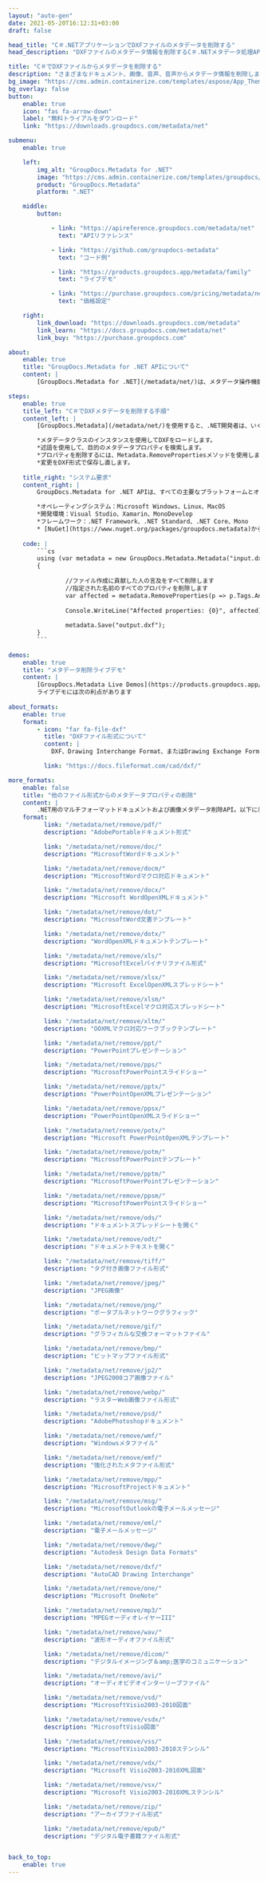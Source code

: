 ```yaml
---
layout: "auto-gen"
date: 2021-05-20T16:12:31+03:00
draft: false

head_title: "C＃.NETアプリケーションでDXFファイルのメタデータを削除する"
head_description: "DXFファイルのメタデータ情報を削除するC＃.NETメタデータ処理API。メタデータ標準XMP、EXIF、IPTC、ID3などを操作する."

title: "C＃でDXFファイルからメタデータを削除する"
description: "さまざまなドキュメント、画像、音声、音声からメタデータ情報を削除します。 GroupDocs.Metadata for .NET APIを使用したビデオファイル形式."
bg_image: "https://cms.admin.containerize.com/templates/aspose/App_Themes/V3/images/bg/header1.png"
bg_overlay: false
button:
    enable: true
    icon: "fas fa-arrow-down"
    label: "無料トライアルをダウンロード"
    link: "https://downloads.groupdocs.com/metadata/net"

submenu:
    enable: true

    left:
        img_alt: "GroupDocs.Metadata for .NET"
        image: "https://cms.admin.containerize.com/templates/groupdocs/images/product-logos/90x90-noborder/groupdocs-metadata-net.png"
        product: "GroupDocs.Metadata"
        platform: ".NET"

    middle:
        button:

            - link: "https://apireference.groupdocs.com/metadata/net"
              text: "APIリファレンス"

            - link: "https://github.com/groupdocs-metadata"
              text: "コード例"

            - link: "https://products.groupdocs.app/metadata/family"
              text: "ライブデモ"

            - link: "https://purchase.groupdocs.com/pricing/metadata/net"
              text: "価格設定"

    right:
        link_download: "https://downloads.groupdocs.com/metadata"
        link_learn: "https://docs.groupdocs.com/metadata/net"
        link_buy: "https://purchase.groupdocs.com"

about:
    enable: true
    title: "GroupDocs.Metadata for .NET APIについて"
    content: |
        [GroupDocs.Metadata for .NET](/metadata/net/)は、メタデータ操作機能の高度なセットを提供し、開発者が使用せずに画像やドキュメント形式からメタデータ情報を簡単に読み取り、編集、削除、検索、比較、置換、およびエクスポートできるようにします外部ソフトウェア。メタデータ管理APIを使用して、PDF、Microsoft Office Word、Excelスプレッドシート、PowerPointプレゼンテーション、Outlook、OneNote、Visio、Project、AutoCAD、アーカイブ、マルチメディアファイル形式、およびその他の多くのメタデータ処理機能からメタデータの詳細を削除します。

steps:
    enable: true
    title_left: "C＃でDXFメタデータを削除する手順"
    content_left: |
        [GroupDocs.Metadata](/metadata/net/)を使用すると、.NET開発者は、いくつかの簡単な手順を実装することで、アプリケーション内からDXFファイルからメタデータの詳細を簡単に削除できます。

        *メタデータクラスのインスタンスを使用してDXFをロードします。
        *述語を使用して、目的のメタデータプロパティを検索します。
        *プロパティを削除するには、Metadata.RemovePropertiesメソッドを使用します。
        *変更をDXF形式で保存し直します。
        
    title_right: "システム要求"
    content_right: |
        GroupDocs.Metadata for .NET APIは、すべての主要なプラットフォームとオペレーティングシステムでサポートされています。以下のコードを実行する前に、システムに次の前提条件がインストールされていることを確認してください。

        *オペレーティングシステム：Microsoft Windows、Linux、MacOS
        *開発環境：Visual Studio、Xamarin、MonoDevelop
        *フレームワーク：.NET Framework、.NET Standard、.NET Core、Mono
        * [NuGet](https://www.nuget.org/packages/groupdocs.metadata)から最新バージョンのGroupDocs.Metadatafor.NETをダウンロードします。
        
    code: |
        ```cs
        using (var metadata = new GroupDocs.Metadata.Metadata("input.dxf"))
        {
        
        		//ファイル作成に貢献した人の言及をすべて削除します
        		//指定された名前のすべてのプロパティを削除します
        		var affected = metadata.RemoveProperties(p => p.Tags.Any(t => t.Category == Tags.Person) || p.Name == "CustomProperty");
        
        		Console.WriteLine("Affected properties: {0}", affected);
        
        		metadata.Save("output.dxf");
        }
        ```
        
demos:
    enable: true
    title: "メタデータ削除ライブデモ"
    content: |
        [GroupDocs.Metadata Live Demos](https://products.groupdocs.app/metadata/family)Webサイトにアクセスして、DXFファイルのメタデータ情報を今すぐ削除してください。  
        ライブデモには次の利点があります
        
about_formats:
    enable: true
    format:
        - icon: "far fa-file-dxf"
          title: "DXFファイル形式について"
          content: |
            DXF、Drawing Interchange Format、またはDrawing Exchange Formatは、AutoCAD図面ファイルのタグ付きデータ表現です。ファイル内の各要素には、グループコードと呼ばれるプレフィックス整数があります。このグループコードは、実際には後続の要素を表し、特定のオブジェクトタイプのデータ要素の意味を示します。 DXFを使用すると、ユーザーが指定したほとんどすべての情報を図面ファイルで表すことができます。 DXFファイル形式は、AutoCADと他のアプリケーション間のデータ相互運用性のためのCADデータファイル形式としてオートデスクによって開発されました。したがって、DXFファイル形式の相互運用性仕様に従って、データを他の形式からDXF、AutoCADにインポートできます。

          link: "https://docs.fileformat.com/cad/dxf/"

more_formats:
    enable: false
    title: "他のファイル形式からのメタデータプロパティの削除"
    content: |
        .NET用のマルチフォーマットドキュメントおよび画像メタデータ削除API。以下に示すように、いくつかの一般的なファイル形式のメタデータを削除します。
    format: 
          link: "/metadata/net/remove/pdf/"
          description: "AdobePortableドキュメント形式"

          link: "/metadata/net/remove/doc/"
          description: "MicrosoftWordドキュメント"

          link: "/metadata/net/remove/docm/"
          description: "MicrosoftWordマクロ対応ドキュメント"

          link: "/metadata/net/remove/docx/"
          description: "Microsoft WordOpenXMLドキュメント"

          link: "/metadata/net/remove/dot/"
          description: "MicrosoftWord文書テンプレート"

          link: "/metadata/net/remove/dotx/"
          description: "WordOpenXMLドキュメントテンプレート"

          link: "/metadata/net/remove/xls/"
          description: "MicrosoftExcelバイナリファイル形式"

          link: "/metadata/net/remove/xlsx/"
          description: "Microsoft ExcelOpenXMLスプレッドシート"

          link: "/metadata/net/remove/xlsm/"
          description: "MicrosoftExcelマクロ対応スプレッドシート"

          link: "/metadata/net/remove/xltm/"
          description: "OOXMLマクロ対応ワークブックテンプレート"

          link: "/metadata/net/remove/ppt/"
          description: "PowerPointプレゼンテーション"

          link: "/metadata/net/remove/pps/"
          description: "MicrosoftPowerPointスライドショー"

          link: "/metadata/net/remove/pptx/"
          description: "PowerPointOpenXMLプレゼンテーション"

          link: "/metadata/net/remove/ppsx/"
          description: "PowerPointOpenXMLスライドショー"

          link: "/metadata/net/remove/potx/"
          description: "Microsoft PowerPointOpenXMLテンプレート"

          link: "/metadata/net/remove/potm/"
          description: "MicrosoftPowerPointテンプレート"

          link: "/metadata/net/remove/pptm/"
          description: "MicrosoftPowerPointプレゼンテーション"

          link: "/metadata/net/remove/ppsm/"
          description: "MicrosoftPowerPointスライドショー"

          link: "/metadata/net/remove/ods/"
          description: "ドキュメントスプレッドシートを開く"

          link: "/metadata/net/remove/odt/"
          description: "ドキュメントテキストを開く"

          link: "/metadata/net/remove/tiff/"
          description: "タグ付き画像ファイル形式"

          link: "/metadata/net/remove/jpeg/"
          description: "JPEG画像"

          link: "/metadata/net/remove/png/"
          description: "ポータブルネットワークグラフィック"

          link: "/metadata/net/remove/gif/"
          description: "グラフィカルな交換フォーマットファイル"

          link: "/metadata/net/remove/bmp/"
          description: "ビットマップファイル形式"

          link: "/metadata/net/remove/jp2/"
          description: "JPEG2000コア画像ファイル"

          link: "/metadata/net/remove/webp/"
          description: "ラスターWeb画像ファイル形式"

          link: "/metadata/net/remove/psd/"
          description: "AdobePhotoshopドキュメント"

          link: "/metadata/net/remove/wmf/"
          description: "Windowsメタファイル"

          link: "/metadata/net/remove/emf/"
          description: "強化されたメタファイル形式"

          link: "/metadata/net/remove/mpp/"
          description: "MicrosoftProjectドキュメント"

          link: "/metadata/net/remove/msg/"
          description: "MicrosoftOutlookの電子メールメッセージ"

          link: "/metadata/net/remove/eml/"
          description: "電子メールメッセージ"

          link: "/metadata/net/remove/dwg/"
          description: "Autodesk Design Data Formats"

          link: "/metadata/net/remove/dxf/"
          description: "AutoCAD Drawing Interchange"

          link: "/metadata/net/remove/one/"
          description: "Microsoft OneNote"

          link: "/metadata/net/remove/mp3/"
          description: "MPEGオーディオレイヤーIII"

          link: "/metadata/net/remove/wav/"
          description: "波形オーディオファイル形式"

          link: "/metadata/net/remove/dicom/"
          description: "デジタルイメージング＆amp;医学のコミュニケーション"

          link: "/metadata/net/remove/avi/"
          description: "オーディオビデオインターリーブファイル"

          link: "/metadata/net/remove/vsd/"
          description: "MicrosoftVisio2003-2010図面"

          link: "/metadata/net/remove/vsdx/"
          description: "MicrosoftVisio図面"

          link: "/metadata/net/remove/vss/"
          description: "MicrosoftVisio2003-2010ステンシル"

          link: "/metadata/net/remove/vdx/"
          description: "Microsoft Visio2003-2010XML図面"

          link: "/metadata/net/remove/vsx/"
          description: "Microsoft Visio2003-2010XMLステンシル"

          link: "/metadata/net/remove/zip/"
          description: "アーカイブファイル形式"

          link: "/metadata/net/remove/epub/"
          description: "デジタル電子書籍ファイル形式"


back_to_top:
    enable: true
---
```

